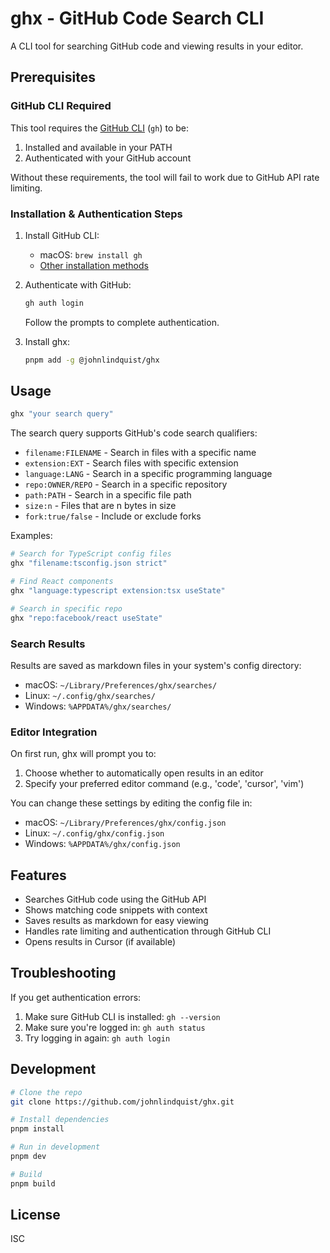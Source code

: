# ghx - GitHub Code Search CLI

A CLI tool for searching GitHub code and viewing results in your editor.

## Prerequisites

### GitHub CLI Required

This tool requires the [GitHub CLI](https://cli.github.com/) (`gh`) to be:

1. Installed and available in your PATH
2. Authenticated with your GitHub account

Without these requirements, the tool will fail to work due to GitHub API rate limiting.

### Installation & Authentication Steps

1. Install GitHub CLI:
   - macOS: `brew install gh`
   - [Other installation methods](https://github.com/cli/cli#installation)

2. Authenticate with GitHub:
   ```bash
   gh auth login
   ```
   Follow the prompts to complete authentication.

3. Install ghx:
   ```bash
   pnpm add -g @johnlindquist/ghx
   ```

## Usage

```bash
ghx "your search query"
```

The search query supports GitHub's code search qualifiers:

- `filename:FILENAME` - Search in files with a specific name
- `extension:EXT` - Search files with specific extension
- `language:LANG` - Search in a specific programming language
- `repo:OWNER/REPO` - Search in a specific repository
- `path:PATH` - Search in a specific file path
- `size:n` - Files that are n bytes in size
- `fork:true/false` - Include or exclude forks

Examples:
```bash
# Search for TypeScript config files
ghx "filename:tsconfig.json strict"

# Find React components
ghx "language:typescript extension:tsx useState"

# Search in specific repo
ghx "repo:facebook/react useState"
```

### Search Results

Results are saved as markdown files in your system's config directory:
- macOS: `~/Library/Preferences/ghx/searches/`
- Linux: `~/.config/ghx/searches/`
- Windows: `%APPDATA%/ghx/searches/`

### Editor Integration

On first run, ghx will prompt you to:
1. Choose whether to automatically open results in an editor
2. Specify your preferred editor command (e.g., 'code', 'cursor', 'vim')

You can change these settings by editing the config file in:
- macOS: `~/Library/Preferences/ghx/config.json`
- Linux: `~/.config/ghx/config.json`
- Windows: `%APPDATA%/ghx/config.json`

## Features

- Searches GitHub code using the GitHub API
- Shows matching code snippets with context
- Saves results as markdown for easy viewing
- Handles rate limiting and authentication through GitHub CLI
- Opens results in Cursor (if available)

## Troubleshooting

If you get authentication errors:
1. Make sure GitHub CLI is installed: `gh --version`
2. Make sure you're logged in: `gh auth status`
3. Try logging in again: `gh auth login`

## Development

```bash
# Clone the repo
git clone https://github.com/johnlindquist/ghx.git

# Install dependencies
pnpm install

# Run in development
pnpm dev

# Build
pnpm build
```

## License

ISC 